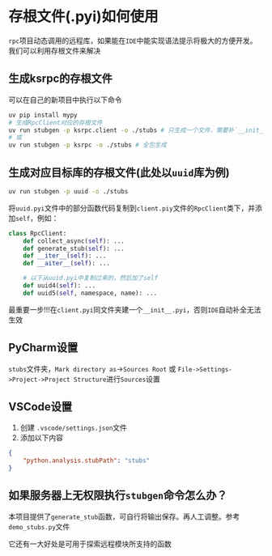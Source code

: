 # 存根文件(.pyi)如何使用

`rpc`项目动态调用的远程库，如果能在`IDE`中能实现语法提示将极大的方便开发。我们可以利用存根文件来解决

## 生成ksrpc的存根文件

可以在自己的新项目中执行以下命令

```bash
uv pip install mypy
# 生成RpcClient对应的存根文件
uv run stubgen -p ksrpc.client -o ./stubs # 只生成一个文件，需要补`__init__.pyi`
# 或
uv run stubgen -p ksrpc -o ./stubs # 全包生成
```

## 生成对应目标库的存根文件(此处以`uuid`库为例)

```bash
uv run stubgen -p uuid -o ./stubs
```

将`uuid.pyi`文件中的部分函数代码复制到`client.piy`文件的`RpcClient`类下，并添加`self`，例如：

```python
class RpcClient:
    def collect_async(self): ...
    def generate_stub(self): ...
    def __iter__(self): ...
    def __aiter__(self): ...

    # 以下从uuid.pyi中复制过来的，然后加了self
    def uuid4(self): ...
    def uuid5(self, namespace, name): ...
```

最重要一步!!!在`client.pyi`同文件夹建一个`__init__.pyi`，否则`IDE`自动补全无法生效

## PyCharm设置

`stubs`文件夹，`Mark directory as`->`Sources Root`
或
`File->Settings->Project->Project Structure`进行`Sources`设置

## VSCode设置

1. 创建 `.vscode/settings.json`文件
2. 添加以下内容
```json
{
    "python.analysis.stubPath": "stubs"
}
```

## 如果服务器上无权限执行`stubgen`命令怎么办？

本项目提供了`generate_stub`函数，可自行将输出保存。再人工调整。参考`demo_stubs.py`文件

它还有一大好处是可用于探索远程模块所支持的函数